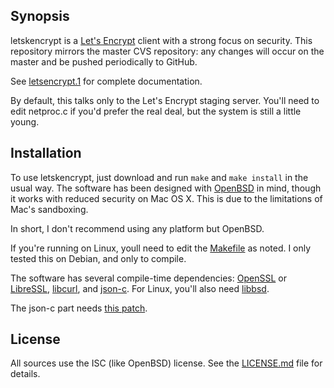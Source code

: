 ## Synopsis

letskencrypt is a [Let's Encrypt](https://letsencrypt.org) client with a
strong focus on security.
This repository mirrors the master CVS repository: any changes will
occur on the master and be pushed periodically to GitHub.

See [letsencrypt.1](letsencrypt.1) for complete documentation.

By default, this talks only to the Let's Encrypt staging server.  You'll
need to edit netproc.c if you'd prefer the real deal, but the system is
still a little young.

## Installation

To use letskencrypt, just download and run `make` and `make install` in
the usual way.
The software has been designed with [OpenBSD](http://www.openbsd.org) in
mind, though it works with reduced security on Mac OS X.
This is due to the limitations of Mac's sandboxing.

In short, I don't recommend using any platform but OpenBSD.

If you're running on Linux, youll need to edit the
[Makefile](Makefile) as noted.  I only tested this on
Debian, and only to compile.

The software has several compile-time dependencies:
[OpenSSL](https://openssl.org) or [LibreSSL](http://www.libressl.org), 
[libcurl](https://curl.haxx.se/libcurl), and
[json-c](https://github.com/json-c/json-c).
For Linux, you'll also need 
[libbsd](https://libbsd.freedesktop.org).

The json-c part needs [this
patch](https://marc.info/?l=openbsd-ports&m=146282275327867&w=2).

## License

All sources use the ISC (like OpenBSD) license.
See the [LICENSE.md](LICENSE.md) file for details.
